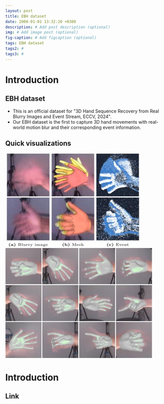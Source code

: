 ```yaml
---
layout: post
title: EBH dataset
date: 2000-01-01 13:32:20 +0300
description: # Add post description (optional)
img: # Add image post (optional)
fig-caption: # Add figcaption (optional)
tags: EBH dataset
tags2: #
tags3: #
---
```


# Introduction
## EBH dataset
- This is an official dataset for "3D Hand Sequence Recovery from Real Blurry Images and Event Stream, ECCV, 2024".
- Our EBH dataset is the first to capture 3D hand movements with real-world motion blur and their corresponding event information.


## Quick visualizations
![alt text](../assets/img/ebh_sample.jpg)
![alt text](../assets/img/ebh_mesh.jpg)

# Introduction

## Link

